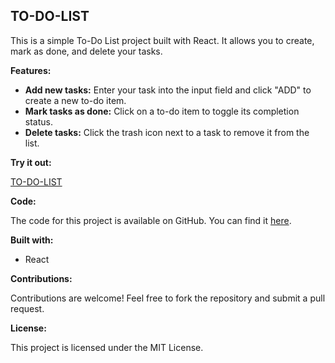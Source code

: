 ## TO-DO-LIST

This is a simple To-Do List project built with React. It allows you to create, mark as done, and delete your tasks.

**Features:**

- **Add new tasks:** Enter your task into the input field and click "ADD" to create a new to-do item.
- **Mark tasks as done:** Click on a to-do item to toggle its completion status.
- **Delete tasks:** Click the trash icon next to a task to remove it from the list.

**Try it out:**

[TO-DO-LIST](https://to-do-list-gamma-pied-33.vercel.app)

**Code:**

The code for this project is available on GitHub. You can find it [here](https://github.com/HasanDireya23/TO-DO-LIST).

**Built with:**

- React

**Contributions:**

Contributions are welcome! Feel free to fork the repository and submit a pull request.

**License:**

This project is licensed under the MIT License.

